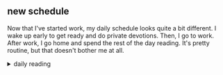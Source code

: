 ## new schedule

Now that I've started work, my daily schedule looks quite a bit different. I wake up early to get ready and do private devotions. Then, I go to work. After work, I go home and spend the rest of the day reading. It's pretty routine, but that doesn't bother me at all.

<details markdown="1">
<summary>daily reading</summary>

| {{ page.date | date: "%B %-d, %Y" }} |
| :-------------: |
| [2 Sam. 3; 1 Cor. 14; Ezek. 12; Ps. 51]({% link _Bible/Bible-year-1.md %}) |
| [BC 21; HC 65-68; CD III/IV: Art. 5-8]({% link _three_forms/three-forms-month-2.md %}) |
| [The Athanasian Creed](https://threeforms.org/the-athanasian-creed/) |

</details>